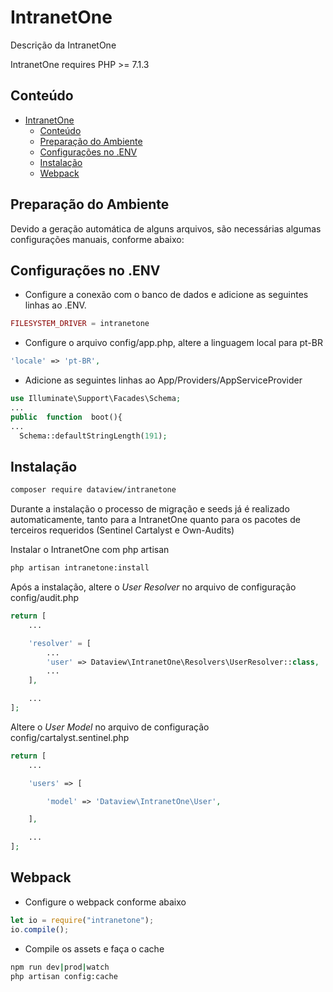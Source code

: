 # IntranetOne

Descrição da IntranetOne

IntranetOne requires PHP >= 7.1.3

## Conteúdo

- [IntranetOne](#intranetone)
  - [Conteúdo](#conte%C3%BAdo)
  - [Preparação do Ambiente](#prepara%C3%A7%C3%A3o-do-ambiente)
  - [Configurações no .ENV](#configura%C3%A7%C3%B5es-no-env)
  - [Instalação](#instala%C3%A7%C3%A3o)
  - [Webpack](#webpack)

## Preparação do Ambiente

Devido a geração automática de alguns arquivos, são necessárias algumas configurações manuais, conforme abaixo:

## Configurações no .ENV

- Configure a conexão com o banco de dados e adicione as seguintes linhas ao .ENV.

```php
FILESYSTEM_DRIVER = intranetone
```

- Configure o arquivo config/app.php, altere a linguagem local para pt-BR

```php
'locale' => 'pt-BR',
```

- Adicione as seguintes linhas ao App/Providers/AppServiceProvider

```php
use Illuminate\Support\Facades\Schema;
...
public  function  boot(){
...
  Schema::defaultStringLength(191);
```

## Instalação

```sh
composer require dataview/intranetone
```

Durante a instalação o processo de migração e seeds já é realizado automaticamente, tanto para a IntranetOne quanto para os pacotes de terceiros requeridos (Sentinel Cartalyst e Own-Audits)

Instalar o IntranetOne com php artisan

```sh
php artisan intranetone:install
```

Após a instalação, altere o _User Resolver_ no arquivo de configuração config/audit.php

```php
return [
    ...

    'resolver' = [
        ...
        'user' => Dataview\IntranetOne\Resolvers\UserResolver::class,
        ...
    ],

    ...
];
```

Altere o _User Model_ no arquivo de configuração config/cartalyst.sentinel.php

```php
return [
    ...

    'users' => [

        'model' => 'Dataview\IntranetOne\User',

    ],

    ...
];
```

## Webpack

- Configure o webpack conforme abaixo

```js
let io = require("intranetone");
io.compile();
```

- Compile os assets e faça o cache

```sh
npm run dev|prod|watch
php artisan config:cache
```
